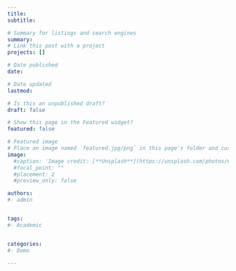 ```yaml
---
title: 
subtitle: 

# Summary for listings and search engines
summary: 
# Link this post with a project
projects: []

# Date published
date: 

# Date updated
lastmod: 

# Is this an unpublished draft?
draft: false

# Show this page in the Featured widget?
featured: false

# Featured image
# Place an image named `featured.jpg/png` in this page's folder and customize its options here.
image:
  #caption: 'Image credit: [**Unsplash**](https://unsplash.com/photos/CpkOjOcXdUY)'
  #focal_point: ""
  #placement: 2
  #preview_only: false

authors:
#- admin


tags:
#- Academic


categories:
#- Demo

---
```

